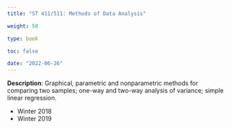 ```yaml
---
title: "ST 411/511: Methods of Data Analysis"

weight: 50

type: book

toc: false

date: "2022-06-26"
---
```


**Description**: Graphical, parametric and nonparametric methods for comparing two samples; one-way and two-way analysis of variance; simple linear regression.

- Winter 2018
- Winter 2019
